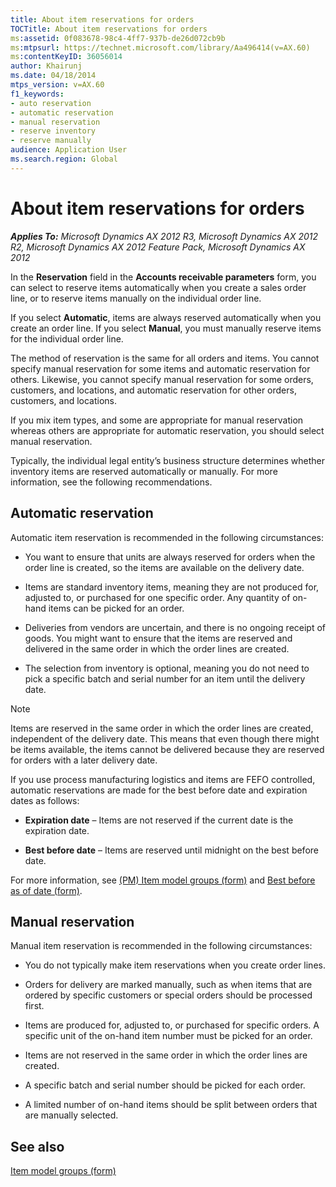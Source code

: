 ```yaml
---
title: About item reservations for orders
TOCTitle: About item reservations for orders
ms:assetid: 0f083678-98c4-4ff7-937b-de26d072cb9b
ms:mtpsurl: https://technet.microsoft.com/library/Aa496414(v=AX.60)
ms:contentKeyID: 36056014
author: Khairunj
ms.date: 04/18/2014
mtps_version: v=AX.60
f1_keywords:
- auto reservation
- automatic reservation
- manual reservation
- reserve inventory
- reserve manually
audience: Application User
ms.search.region: Global
---
```


# About item reservations for orders 


_**Applies To:** Microsoft Dynamics AX 2012 R3, Microsoft Dynamics AX 2012 R2, Microsoft Dynamics AX 2012 Feature Pack, Microsoft Dynamics AX 2012_

In the **Reservation** field in the **Accounts receivable parameters** form, you can select to reserve items automatically when you create a sales order line, or to reserve items manually on the individual order line.

If you select **Automatic**, items are always reserved automatically when you create an order line. If you select **Manual**, you must manually reserve items for the individual order line.

The method of reservation is the same for all orders and items. You cannot specify manual reservation for some items and automatic reservation for others. Likewise, you cannot specify manual reservation for some orders, customers, and locations, and automatic reservation for other orders, customers, and locations.

If you mix item types, and some are appropriate for manual reservation whereas others are appropriate for automatic reservation, you should select manual reservation.

Typically, the individual legal entity’s business structure determines whether inventory items are reserved automatically or manually. For more information, see the following recommendations.

## Automatic reservation

Automatic item reservation is recommended in the following circumstances:

  - You want to ensure that units are always reserved for orders when the order line is created, so the items are available on the delivery date.

  - Items are standard inventory items, meaning they are not produced for, adjusted to, or purchased for one specific order. Any quantity of on-hand items can be picked for an order.

  - Deliveries from vendors are uncertain, and there is no ongoing receipt of goods. You might want to ensure that the items are reserved and delivered in the same order in which the order lines are created.

  - The selection from inventory is optional, meaning you do not need to pick a specific batch and serial number for an item until the delivery date.


> [!NOTE]
> <P>Items are reserved in the same order in which the order lines are created, independent of the delivery date. This means that even though there might be items available, the items cannot be delivered because they are reserved for orders with a later delivery date.</P>
> <P>If you use process manufacturing logistics and items are FEFO controlled, automatic reservations are made for the best before date and expiration dates as follows:</P>
> <UL>
> <LI>
> <P><STRONG>Expiration date</STRONG> – Items are not reserved if the current date is the expiration date.</P>
> <LI>
> <P><STRONG>Best before date</STRONG> – Items are reserved until midnight on the best before date.</P></LI></UL>
> <P>For more information, see <A href="https://technet.microsoft.com/hh328695">(PM) Item model groups (form)</A> and <A href="https://technet.microsoft.com/library/hh227546(v=ax.60)">Best before as of date (form)</A>.</P>



## Manual reservation

Manual item reservation is recommended in the following circumstances:

  - You do not typically make item reservations when you create order lines.

  - Orders for delivery are marked manually, such as when items that are ordered by specific customers or special orders should be processed first.

  - Items are produced for, adjusted to, or purchased for specific orders. A specific unit of the on-hand item number must be picked for an order.

  - Items are not reserved in the same order in which the order lines are created.

  - A specific batch and serial number should be picked for each order.

  - A limited number of on-hand items should be split between orders that are manually selected.

## See also

[Item model groups (form)](https://technet.microsoft.com/library/aa577092\(v=ax.60\))

  


